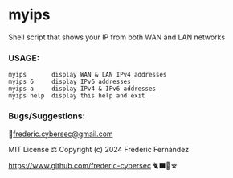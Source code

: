 # myips
Shell script that shows your IP from both WAN and LAN networks

### USAGE:
    myips       display WAN & LAN IPv4 addresses
    myips 6     display IPv6 addresses
    myips a     display IPv4 & IPv6 addresses
    myips help  display this help and exit

### Bugs/Suggestions:
📮frederic.cybersec@gmail.com

MIT License ⚖ Copyright (c) 2024 Frederic Fernández

https://www.github.com/frederic-cybersec 🐈‍⬛🩶☆


